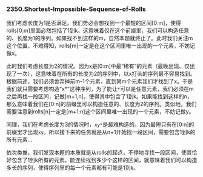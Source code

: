 ### 2350.Shortest-Impossible-Sequence-of-Rolls

我们考虑长度为1是否满足。我们势必会想找到一个最短的区间[0:m]，使得rolls[0:m]里面必然包括了1到k。这意味着仅在这个前缀里，我们可以构造任意的、长度为1的序列。如果找不到这样的m，自然本题就终止了。此时我们关注m这个位置，不难得知，rolls[m]一定是在这个区间里唯一出现的一个元素，不妨记做x。

此时我们考虑长度为2的情况。因为x是[0:m]中最“稀有”的元素（最晚出现、仅出现了一次），这意味着在所有的长度为2的序列中，以x打头的序列最不容易找到。根据前述，我们必须舍弃掉前m-1个元素，直到第m个元素我们才找到了x。于是我们就只需要考虑构造“x*”这种序列，为了能让`*`可以是任意元素，我们必须在m之后再找一段区间，记做[m+1,n]，使得其中包含了1到k。如果能找到这样的n，那么意味着我们在[0:n]的前缀里可以构造任意的、长度为2的序列。类似地，我们需要注意到rolls[n]一定是[m+1:n]这个区间里唯一出现的一个元素，不妨记做y。

同理，我们在考虑长度为3的情况时，`xy*`是最难构造的。因为最短只有在[0:n]的前缀里才出现`xy`。所以接下来的任务就是从n+1开始找一段区间，需要包含1到k的所有元素...

依次类推，我们发现本题的本质就是从rolls的起点，不停地寻找一段区间，使其恰好包含了1到k所有的元素。能连续找到多少个这样的区间，就意味着我们可以构造多长的序列，使得序列里的每一个元素都有可能是1到k。
